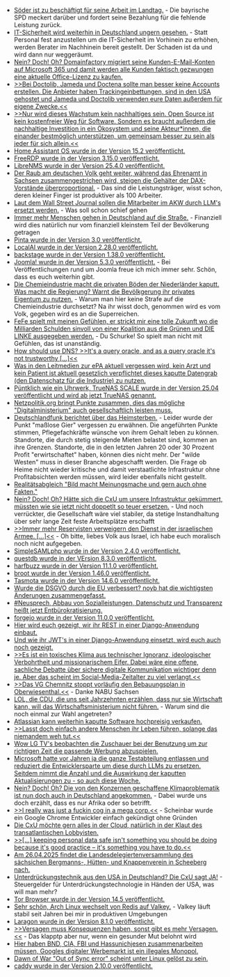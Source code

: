 * [Söder ist zu beschäftigt für seine Arbeit im Landtag.](https://blog.fefe.de/?ts=990205b8) - Die bayrische SPD meckert darüber und fordert seine Bezahlung für die fehlende Leistung zurück.
* [IT-Sicherheit wird weiterhin in Deutschland ungern gesehen.](https://blog.fefe.de/?ts=9902031d) - Statt Personal fest anzustellen um die IT-Sicherheit im Vorhinein zu erhöhen, werden Berater im Nachhinein bereit gestellt. Der Schaden ist da und wird dann nur weggeräumt.
* [Nein? Doch! Oh? Domainfactory migriert seine Kunden-E-Mail-Konten auf Microsoft 365 und damit werden alle Kunden faktisch gezwungen eine aktuelle Office-Lizenz zu kaufen.](https://www.borncity.com/blog/2025/04/14/microsoft-365-falle-bei-domainfactory-umstellung/)
* [>>Bei Doctolib, Jameda und Doctena sollte man besser keine Accounts erstellen. Die Anbieter haben Trackingeinbettungen, sind in den USA gehostet und Jameda und Doctolib verwenden eure Daten außerdem für eigene Zwecke.<<](https://www.kuketz-blog.de/online-terminvergabe-ohne-doctolib-diese-anbieter-sind-besser/)
* [>>Nur wird dieses Wachstum kein nachhaltiges sein. Open Source ist kein kostenfreier Weg für Software. Sondern es braucht außerdem die nachhaltige Investition in ein Ökosystem und seine Akteur*innen, die einander bestmöglich unterstützen, um gemeinsam besser zu sein als jeder für sich allein.<<](https://netzpolitik.org/2025/degitalisierung-falsche-mythen/)
* [Home Assistant OS wurde in der Version 15.2 veröffentlicht.](https://github.com/home-assistant/operating-system/releases/tag/15.2)
* [FreeRDP wurde in der Version 3.15.0 veröffentlicht.](https://github.com/FreeRDP/FreeRDP/releases/tag/3.15.0)
* [LibreNMS wurde in der Version 25.4.0 veröffentlicht.](https://github.com/librenms/librenms/releases/tag/25.4.0)
* [Der Raub am deutschen Volk geht weiter, während das Ehrenamt in Sachsen zusammengestrichen wird, steigen die Gehälter der DAX-Vorstände überproportional.](https://blog.fefe.de/?ts=9900ce1a) - Das sind die Leistungsträger, wisst schon, deren kleiner Finger ist produktiver als 100 Arbeiter.
* [Laut dem Wall Street Journal sollen die Mitarbeiter im AKW durch LLM's ersetzt werden.](https://blog.fefe.de/?ts=99039120) - Was soll schon schief gehen
* [Immer mehr Menschen gehen in Deutschland auf die Straße.](https://netzpolitik.org/2025/weizenbaum-report-2025-das-jahr-in-dem-deutschland-auf-die-strasse-ging/) - Finanziell wird dies natürlich nur vom finanziell kleinstem Teil der Bevölkerung getragen
* [Pinta wurde in der Version 3.0 veröffentlicht.](https://lwn.net/Articles/1017438/)
* [LocalAI wurde in der Version 2.28.0 veröffentlicht.](https://github.com/mudler/LocalAI/releases/tag/v2.28.0)
* [backstage wurde in der Version 1.38.0 veröffentlicht.](https://github.com/backstage/backstage/releases/tag/v1.38.0)
* [Joomla! wurde in der Version 5.3.0 veröffentlicht.](https://github.com/joomla/joomla-cms/releases/tag/5.3.0) - Bei Veröffentlichungen rund um Joomla freue ich mich immer sehr. Schön, dass es euch weiterhin gibt.
* [Die Chemieindustrie macht die privaten Böden der Niederländer kaputt. Was macht die Regierung? Warnt die Bevölkgerung ihr privates Eigentum zu nutzen.](https://blog.fefe.de/?ts=99001608) - Warum man hier keine Strafe auf die Chemieindustrie durchsetzt? Na ihr wisst doch, genommen wird es vom Volk, gegeben wird es an die Superreichen.
* [FeFe spielt mit meinen Gefühlen, er strickt mir eine tolle Zukunft wo die Milliarden Schulden sinvoll von einer Koalition aus die Grünen und DIE LINKE ausgegeben werden.](https://blog.fefe.de/?ts=99007299) - Du Schurke! So spielt man nicht mit Gefühlen, das ist unanständig.
* [How should use DNS? >>It's a query oracle, and as a query oracle it's not trustworthy [...]<<](https://utcc.utoronto.ca/~cks/space/blog/tech/DNSNotADatabase)
* [Was in den Leitmedien zur ePA aktuell vergessen wird, kein Arzt und kein Patient ist aktuell gesetzlich verpflichtet dieses kaputte Datengrab (den Datenschatz für die Industrie) zu nutzen.](https://netzpolitik.org/2025/bundesgesundheitsministerium-elektronische-patientenakte-kann-ab-29-april-bundesweit-genutzt-werden/)
* [Püntklich wie ein Uhrwerk, TrueNAS SCALE wurde in der Version 25.04 veröffentlicht und wird ab jetzt TrueNAS genannt.](https://www.phoronix.com/news/TrueNAS-25.04-Released)
* [Netzpolitik.org bringt Punkte zusammen, dies das mögliche "Digitalministerium" auch gesellschaftlich leisten muss.](https://netzpolitik.org/2025/neues-ministerium-digitalisierung-ist-mehr-als-faxverbot/)
* [Deutschlandfunk berichtet über das Heimsterben.](https://www.deutschlandfunk.de/pflege-heimsterben-sozialkassen-insolvenz-100.html) - Leider wurde der Punkt "maßlose Gier" vergessen zu erwähnen. Die angeführten Punkte stimmen, Pflegefachkräfte wünsche von ihrem Gehalt leben zu können. Standorte, die durch stetig steigende Mieten belastet sind, kommen an ihre Grenzen. Standorte, die in den letzten Jahren 20 oder 30 Prozent Profit "erwirtschaftet" haben, können dies nicht mehr. Der "wilde Westen" muss in dieser Branche abgeschafft werden. Die Frage ob Heime nicht wieder kritische und damit verstaatlichte Infrastruktur ohne Profitabsichten werden müssen, wird leider ebenfalls nicht gestellt.
* [Realitätsabgleich "Bild macht Meinungsmache und gern auch ohne Fakten."](https://blog.fefe.de/?ts=96fec292)
* [Nein? Doch! Oh? Hätte sich die CxU um unsere Infrastruktur gekümmert, müssten wie sie jetzt nicht doppetlt so teuer ersetzen.](https://blog.fefe.de/?ts=990102e6) - Und noch verrückter, die Gesellschaft wäre viel stabiler, da stetige Instandhaltung über sehr lange Zeit feste Arbeitsplätze erschafft
* [>>Immer mehr Reservisten verweigern den Dienst in der israelischen Armee. [...]<<](https://blog.fefe.de/?ts=9901ae24) - Oh bitte, liebes Volk aus Israel, ich habe euch moralisch noch nicht aufgegeben.
* [SimpleSAMLphp wurde in der Version 2.4.0 veröffentlicht.](https://github.com/simplesamlphp/simplesamlphp/releases/tag/v2.4.0)
* [questdb wurde in der VErsion 8.3.0 veröffentlicht.](https://github.com/questdb/questdb/releases/tag/8.3.0)
* [harfbuzz wurde in der Version 11.1.0 veröffentlicht.](https://github.com/harfbuzz/harfbuzz/releases/tag/11.1.0)
* [broot wurde in der Version 1.46.0 veröffentlicht.](https://github.com/Canop/broot/releases/tag/v1.46.0)
* [Tasmota wurde in der Version 14.6.0 veröffentlicht.](https://github.com/arendst/Tasmota/releases/tag/v14.6.0)
* [Wurde die DSGVO durch die EU verbessert? noyb hat die wichtigsten Änderungen zusammengefasst.](https://noyb.eu/de/eu-pledged-improve-gdpr-cooperation-and-made-it-worse)
* [#Neusprech, Abbau von Sozialleistungen, Datenschutz und Transparenz heißt jetzt Entbürokratisierung.](https://www.kuketz-blog.de/kommentar-entbuerokratisierung-ist-das-neue-zauberwort/)
* [forgejo wurde in der Version 11.0.0 veröffentlicht.](https://forgejo.org/2025-04-release-v11-0/)
* [Hier wird euch gezeigt, wir ihr REST in einer Django-Anwendung einbaut.](https://www.freecodecamp.org/news/how-to-build-a-rest-api-in-django/)
* [Und wie ihr JWT's in einer Django-Anwendung einsetzt, wird euch auch noch gezeigt.](https://www.freecodecamp.org/news/how-to-create-a-json-web-token-in-the-django-rest-framework/)
* [>>Es ist ein toxisches Klima aus technischer Ignoranz, ideologischer Verbohrtheit und missionarischem Eifer. Dabei wäre eine offene, sachliche Debatte über sichere digitale Kommunikation wichtiger denn je. Aber das scheint im Social-Media-Zeitalter zu viel verlangt.<<](https://www.kuketz-blog.de/die-messenger-debatte-ist-kaputt/)
* [>>Das VG Chemnitz stoppt vorläufig den Bebauungsplan in Oberwiesenthal.<<](https://sachsen.nabu.de/news/2025/36109.html) - Danke NABU Sachsen
* [LOL, die CDU, die uns seit Jahrzehnten erzählen, dass nur sie Wirtschaft kann, will das Wirtschaftsministerium nicht führen.](https://blog.fefe.de/?ts=96ff890b) - Warum sind die noch einmal zur Wahl angetreten?
* [Atlassian kann weiterhin kaputte Software hochpreisig verkaufen.](https://blog.fefe.de/?ts=96fe288a)
* [>>Lasst doch einfach andere Menschen ihr Leben führen, solange das niemandem weh tut.<<](https://blog.fefe.de/?ts=96fe279a)
* [Wow LG TV's beobachten die Zuschauer bei der Benutzung um zur richtigen Zeit die passende Werbung abzuspielen.](https://blog.fefe.de/?ts=96fe0fca)
* [Microsoft hatte vor Jahren ja die ganze Testabteilung entlassen und reduziert die Entwicklersparte um diese durch LLMs zu ersetzen. Seitdem nimmt die Anzahl und die Auswirkung der kaputten Aktualisierungen zu - so auch diese Woche.](https://blog.fefe.de/?ts=96fe0dfc)
* [Nein? Doch! Oh? Die von den Konzernen geschaffene Klimaproblematik ist nun doch auch in Deutschland angekommen.](https://www.deutschlandfunk.de/duerre-deutschland-hitze-landwirtschaft-wasser-klimawandel-100.html) - Dabei wurde uns doch erzählt, dass es nur Afrika oder so betrifft.
* [>>I really was just a fuckin cog in a mega corp.<<](https://nerdy.dev/ex-googler) - Scheinbar wurde ein Google Chrome Entwickler einfach gekündigt ohne Gründen
* [Die CxU möchte gern alles in der Cloud, natürlich in der Klaut des transatlantischen Lobbyisten.](https://netzpolitik.org/2025/verwaltung-in-der-cloud-bund-macht-sich-abhaengig-von-amazon-und-co/)
* [>>[...] keeping personal data safe isn't something you should be doing because it's good practice – it's something you have to do.<<](https://www.freecodecamp.org/news/developers-guide-to-protecting-personal-data/)
* [Am 26.04.2025 findet die Landesdelegiertenversammlung des sächsichen Bergmanns-, Hütten- und Knappenverein in Scheeberg nach.](https://knappenverein.de/einladung-zur-landesdelegiertenversammlung-2025/)
* [Unterdrückungstechnik aus den USA in Deutschland? Die CxU sagt JA!](https://netzpolitik.org/2025/us-analysesoftware-palantir-macht-polizei-und-militaer-politisch/) - Steuergelder für Unterdrückungstechnologie in Händen der USA, was will man mehr?
* [Tor Browser wurde in der Version 14.5 veröffentlicht.](https://blog.torproject.org/new-release-tor-browser-145/)
* [Sehr schön, Arch Linux wechselt von Redis auf Valkey.](https://archlinux.org/news/valkey-to-replace-redis-in-the-extra-repository/) - Valkey läuft stabil seit Jahren bei mir in produktiven Umgebungen
* [Laragon wurde in der Version 8.1.0 veröffentlicht.](https://github.com/leokhoa/laragon/releases/tag/8.1.0)
* [>>Versagen muss Konsequenzen haben, sonst gibt es mehr Versagen.<<](https://blog.fefe.de/?ts=96fc8fce) - Das klapptp aber nur, wenn ein gesunder Mut belohnt wird
* [Hier haben BND, CIA, FBI und Hassunichjesen zusammenarbeiten müssen, Googles digitaler Werbemarkt ist ein illegales Monopol.](https://blog.fefe.de/?ts=96fcf723)
* [Dawn of War "Out of Sync error" scheint unter Linux gelöst zu sein.](https://github.com/ValveSoftware/Proton/issues/3481#issuecomment-2816343895)
* [caddy wurde in der Version 2.10.0 veröffentlicht.](https://github.com/caddyserver/caddy/releases/tag/v2.10.0)
